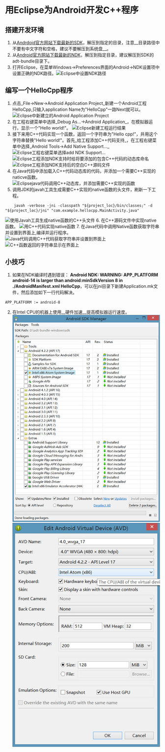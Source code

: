 # 用Eclipse为Android开发C++程序

## __搭建开发环境__
1. 从[Andrdoid官方网站下载最新的SDK](http://developer.android.com/sdk/index.html)，解压到指定的目录，注意__目录路径中不要有中文字符和空格，建议不要解压到系统盘__。
2. 从[Android官方网站下载最新的NDK](http://developer.android.com/tools/sdk/ndk/index.html)，解压到指定目录，建议解压到SDK的adt-bundle目录下。
3. 打开Eclipse，在菜单Windows->Preferences界面的Android->NDK设置项中设置正确的NDK路径。![][img_13.1]

## __编写一个HelloCpp程序__
1. 点击_File->New->Android Application Project_新建一个Android工程HelloCpp,只输入application Name为"HelloCpp"一路Next就可以。
![][img_21.1]
2. 在工程右键菜单中选择_Debug As...->Android Application_，在模拟器运行，显示一个"Hello world!"。
![][img_22.1]
3. 接下来用C++代码实现一个函数，返回一个字符串为"Hello cpp!"，并用这个字符串替换"Hello world!"。首先_给工程添加C++代码支持_，在工程右键菜单中选择_Android Tools->Add Native Support..._
![][img_23.1]
![][img_23.2]
![][img_23.3]
4. 在Java代码中添加载入C++代码动态库的代码，并添加一个需要C++实现的naticve函数。
![][img_24.1]
5. 调用JDK的javah工具生成需要C++实现的native函数的头文件，刷新一下工程。
```
    javah -verbose -jni -classpath "${project_loc}/bin/classes;" -d "${project_loc}/jni" "com.example.hellocpp.MainActivity.java"
```
![][img_25.1]
6. 在C++源码文件中实现native函数。
![][img_26.1]
7. 在Java代码中调用Native函数获取字符串并设置到界面上,编译并运行程序。
![][img_27.1]
![][img_27.2]

## __小技巧__
1. 如果在NDK编译时遇到错误： __Android NDK: WARNING: APP_PLATFORM android-14 is larger than android:minSdkVersion 8 in ./AndroidManifest.xml	HelloCpp__，可以在jni目录下新建Application.mk文件，然后添加如下一行代码解决。
```
APP_PLATFORM := android-8
```
2. 在Intel CPU的机器上使用__硬件加速__提高模拟器运行速度。
![用Android SDK Manager安装最新的SDK版本的x86 system Image 和 Intel的硬件加速支持软件][img_a21]
![用AVD建立模拟器时选择x86的ABI][img_a22]

[img_13.1]: images/eclipse_set_ndk_path.jpg             "Eclipse中设置NDK路径"

[img_21.1]: images/eclipse_new_project.jpg              "Eclipse中新建立的Android Application Project"
[img_22.1]: images/eclipse_new_project_run.jpg          "Eclipse新建工程运行结果"
[img_23.1]: images/eclipse_select_add_ndk_support.jpg   "Eclipse工程右键菜单选择add NDK Support..."
[img_23.2]: images/eclipse_name_native_library.jpg      "Eclipse工程添加NDK支持时给将要添加的包含C++代码的动态库命名"
[img_23.3]: images/eclipse_new_project_with_ndk_support.jpg "Eclipse工程添加NDK支持后的空白C++源码文件"
[img_24.1]: images/eclipse_java_add_native_method.jpg   "Eclipsejava代码调用C++动态库，并添加需要C++实现的函数"
[img_25.1]: images/eclipse_javah_gen_header.jpg         "使用Javah工具生成native函数的C++头文件"
[img_26.1]: images/eclipse_impl_native_method.jpg       "用C++代码实现native函数"
[img_27.1]: images/eclipse_java_call_native.jpg         "Java代码调用C++代码获取字符串并设置到界面上"
[img_27.2]: images/eclipse_show_hello_cpp.jpg           "C++函数返回的字符串显示在界面上"

[img_a21]: images/asm_install_x86_emu.jpg
[img_a22]: images/avd_emu_enable_hard_acc.jpg
